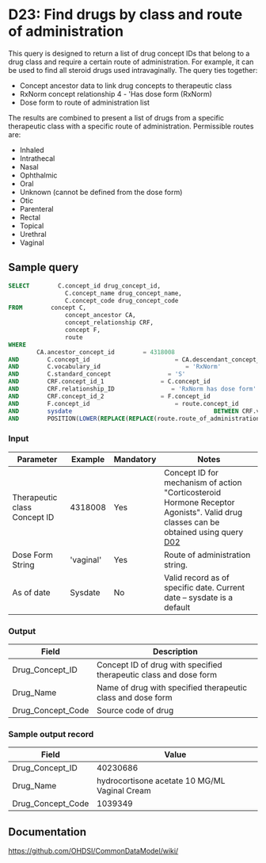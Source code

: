 # D23:  Find drugs by class and route of administration

This query is designed to return a list of drug concept IDs that belong to a drug class and require a certain route of administration. For example, it can be used to find all steroid drugs used intravaginally. The query ties together:

- Concept ancestor data to link drug concepts to therapeutic class
- RxNorm concept relationship 4 - 'Has dose form (RxNorm)
- Dose form to route of administration list

The results are combined to present a list of drugs from a specific therapeutic class with a specific route of administration. Permissible routes are:

- Inhaled
- Intrathecal
- Nasal
- Ophthalmic
- Oral
- Unknown (cannot be defined from the dose form)
- Otic
- Parenteral
- Rectal
- Topical
- Urethral
- Vaginal

## Sample query
```sql
SELECT        C.concept_id drug_concept_id,
                C.concept_name drug_concept_name,
                C.concept_code drug_concept_code
FROM        concept C,
                concept_ancestor CA,
                concept_relationship CRF,
                concept F,
                route
WHERE
        CA.ancestor_concept_id        = 4318008
AND        C.concept_id                        = CA.descendant_concept_id
AND        C.vocabulary_id                        = 'RxNorm'
AND        C.standard_concept                = 'S'
AND        CRF.concept_id_1                = C.concept_id
AND        CRF.relationship_ID                = 'RxNorm has dose form'
AND        CRF.concept_id_2                = F.concept_id
AND        F.concept_id                        = route.concept_id
AND        sysdate                                        BETWEEN CRF.valid_start_date AND CRF.valid_end_date
AND        POSITION(LOWER(REPLACE(REPLACE(route.route_of_administration, ' ', ''), '-', '')) IN LOWER(REPLACE(REPLACE('vaginal' , ' ', ''), '-', ''))) > 0
```

### Input

|  Parameter |  Example |  Mandatory |  Notes |
| --- | --- | --- | --- |
|  Therapeutic class Concept ID |  4318008 |  Yes | Concept ID for mechanism of action "Corticosteroid Hormone Receptor Agonists". Valid drug classes can be obtained using query  [D02](http://vocabqueries.omop.org/drug-queries/d2) |
|  Dose Form String |  'vaginal' |  Yes | Route of administration string. |
|  As of date |  Sysdate |  No | Valid record as of specific date. Current date – sysdate is a default |

### Output

|  Field |  Description |
| --- | --- |
|  Drug_Concept_ID |  Concept ID of drug with specified therapeutic class and dose form |
|  Drug_Name |  Name of drug with specified therapeutic class and dose form |
|  Drug_Concept_Code |  Source code of drug |

### Sample output record

|  Field |  Value |
| --- | --- |
|  Drug_Concept_ID |  40230686 |
|  Drug_Name |  hydrocortisone acetate 10 MG/ML Vaginal Cream |
|  Drug_Concept_Code |  1039349 |



## Documentation
https://github.com/OHDSI/CommonDataModel/wiki/
